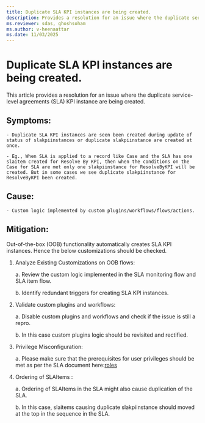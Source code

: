 ```yaml
---
title: Duplicate SLA KPI instances are being created. 
description: Provides a resolution for an issue where the duplicate service-level agreements (SLA) KPI instance are being created.
ms.reviewer: sdas, ghoshsoham
ms.author: v-heenaattar
ms.date: 11/03/2025
---
```


# Duplicate SLA KPI instances are being created. 

 
This article provides a resolution for an issue where the duplicate service-level agreements (SLA) KPI instance are being created. 

## Symptoms: 

	- Duplicate SLA KPI instances are seen been created during update of status of slakpiinstances or duplicate slakpiinstance are created at once. 

    - Eg., When SLA is applied to a record like Case and the SLA has one slaitem created for Resolve By KPI, then when the conditions on the Case for SLA are met only one slakpiinstance for ResolveByKPI will be created. But in some cases we see duplicate slakpiinstance for ResolveByKPI been created. 
  
## Cause: 

    - Custom logic implemented by custom plugins/workflows/flows/actions. 

## Mitigation: 

Out-of-the-box (OOB) functionality automatically creates SLA KPI instances. Hence the below customizations should be checked. 

1. Analyze Existing Customizations on OOB flows: 

	a. Review the custom logic implemented in the SLA monitoring flow and SLA item flow. 

	b. Identify redundant triggers for creating SLA KPI instances. 

2. Validate custom plugins and workflows: 

	a. Disable custom plugins and workflows and check if the issue is still a repro.  

	b. In this case custom plugins logic should be revisited and rectified. 
 
3. Privilege Misconfiguration: 

	a. Please make sure that the prerequisites for user privileges should be met as per the SLA document here:[roles](/dynamics365/customer-service/administer/define-service-level-agreements#prerequisites)

4. Ordering of SLAItems : 

	a. Ordering of SLAItems in the SLA might also cause duplication of the SLA. 

	b. In this case, slaitems causing duplicate slakpiinstance should moved at the top in the sequence in the SLA. 

 